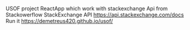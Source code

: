 USOF project
    ReactApp which work with stackexchange Api from Stackowerflow
    StackExchange API https://api.stackexchange.com/docs
    Run it https://demetreus420.github.io/usof/

    
